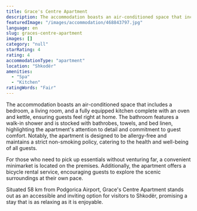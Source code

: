 ```yaml
---
title: Grace's Centre Apartment
description: The accommodation boasts an air-conditioned space that includes a bedroom, a living room, and a fully equipped kitchen complete with an oven and kettle, ensurin
featuredImage: "/images/accommodation/468843797.jpg"
language: en
slug: graces-centre-apartment
images: []
category: "null"
starRating: 4
rating: 4
accommodationType: "apartment"
location: "Shkodër"
amenities:
  - "Spa"
  - "Kitchen"
ratingWords: "Fair"
---
```


The accommodation boasts an air-conditioned space that includes a bedroom, a living room, and a fully equipped kitchen complete with an oven and kettle, ensuring guests feel right at home. The bathroom features a walk-in shower and is stocked with bathrobes, towels, and bed linen, highlighting the apartment's attention to detail and commitment to guest comfort. Notably, the apartment is designed to be allergy-free and maintains a strict non-smoking policy, catering to the health and well-being of all guests.

For those who need to pick up essentials without venturing far, a convenient minimarket is located on the premises. Additionally, the apartment offers a bicycle rental service, encouraging guests to explore the scenic surroundings at their own pace.

Situated 58 km from Podgorica Airport, Grace's Centre Apartment stands out as an accessible and inviting option for visitors to Shkodër, promising a stay that is as relaxing as it is enjoyable.


